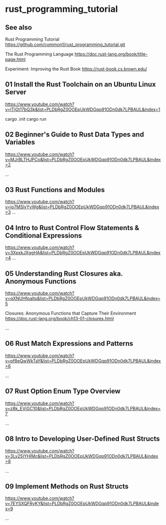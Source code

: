 # rust_programming_tutorial

## See also

Rust Programming Tutorial
https://github.com/common1/rust_programming_tutorial.git

The Rust Programming Language
https://doc.rust-lang.org/book/title-page.html

Experiment: Improving the Rust Book
https://rust-book.cs.brown.edu/

## 01 Install the Rust Toolchain on an Ubuntu Linux Server
https://www.youtube.com/watch?v=lTjGt17bQ3k&list=PLDbRgZ0OOEpUkWDGqp91ODn0dk7LPBAUL&index=1

cargo .init
cargo run

## 02 Beginner's Guide to Rust Data Types and Variables
https://www.youtube.com/watch?v=MJrBLTHJPCo&list=PLDbRgZ0OOEpUkWDGqp91ODn0dk7LPBAUL&index=2

...

## 03 Rust Functions and Modules
https://www.youtube.com/watch?v=io7MSlvYyWg&list=PLDbRgZ0OOEpUkWDGqp91ODn0dk7LPBAUL&index=3
...

## 04 Intro to Rust Control Flow Statements & Conditional Expressions
https://www.youtube.com/watch?v=3XpxkJXggHA&list=PLDbRgZ0OOEpUkWDGqp91ODn0dk7LPBAUL&index=4
...

## 05 Understanding Rust Closures aka. Anonymous Functions
https://www.youtube.com/watch?v=qXNUHfpalts&list=PLDbRgZ0OOEpUkWDGqp91ODn0dk7LPBAUL&index=5

Closures: Anonymous Functions that Capture Their Environment
https://doc.rust-lang.org/book/ch13-01-closures.html

...

## 06 Rust Match Expressions and Patterns
https://www.youtube.com/watch?v=pf8eQwWkTaY&list=PLDbRgZ0OOEpUkWDGqp91ODn0dk7LPBAUL&index=6

...

## 07 Rust Option Enum Type Overview
https://www.youtube.com/watch?v=z8k_EViGC10&list=PLDbRgZ0OOEpUkWDGqp91ODn0dk7LPBAUL&index=7

...

## 08 Intro to Developing User-Defined Rust Structs
https://www.youtube.com/watch?v=3Ly25IYHIMc&list=PLDbRgZ0OOEpUkWDGqp91ODn0dk7LPBAUL&index=8

...

## 09 Implement Methods on Rust Structs
https://www.youtube.com/watch?v=7EYSXQFRyKY&list=PLDbRgZ0OOEpUkWDGqp91ODn0dk7LPBAUL&index=9

...

